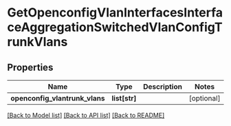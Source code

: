 # GetOpenconfigVlanInterfacesInterfaceAggregationSwitchedVlanConfigTrunkVlans

## Properties
Name | Type | Description | Notes
------------ | ------------- | ------------- | -------------
**openconfig_vlantrunk_vlans** | **list[str]** |  | [optional] 

[[Back to Model list]](../README.md#documentation-for-models) [[Back to API list]](../README.md#documentation-for-api-endpoints) [[Back to README]](../README.md)


